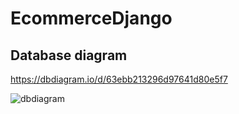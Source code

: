 # EcommerceDjango

<h2>Database diagram</h2>

https://dbdiagram.io/d/63ebb213296d97641d80e5f7

![dbdiagram](https://user-images.githubusercontent.com/28079928/218810442-525931f9-7385-48d2-922f-9776a43dffa9.png)
